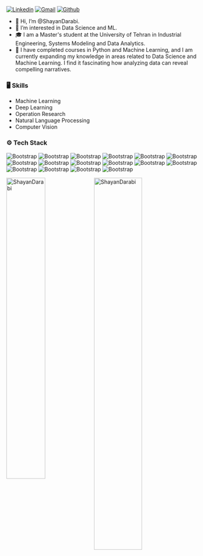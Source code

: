 [![Linkedin](https://img.shields.io/badge/-LinkedIn-blue?style=flat&logo=Linkedin&logoColor=white)](https://www.linkedin.com/in/darabi-shayan/)
[![Gmail](https://img.shields.io/badge/-Gmail-c14438?style=flat&logo=Gmail&logoColor=white)](mailto:darabishayan0@gmail.com)
[![Github](https://img.shields.io/github/followers/ShayanDarabi?label=Follow&style=social)](https://github.com/ShayanDarabi)

- 👋 Hi, I’m @ShayanDarabi.
- 👀 I’m interested in Data Science and ML.
- 🎓 I am a Master's student at the University of Tehran in Industrial Engineering, Systems Modeling and Data Analytics.
- 🌱 I have completed courses in Python and Machine Learning, and I am currently expanding my knowledge in areas related to Data Science and Machine Learning. I find it fascinating how analyzing data can 
     reveal compelling narratives.

### 🖥 Skills

- Machine Learning
- Deep Learning
- Operation Research
- Natural Language Processing
- Computer Vision

### ⚙️ Tech Stack

![Bootstrap](https://img.shields.io/badge/-Python-05122A?style=flat-square&logo=Python&color=353535) ![Bootstrap](https://img.shields.io/badge/C%2B%2B-00599C?style=flat-square&logo=c%2B%2B&logoColor=white) ![Bootstrap](https://img.shields.io/badge/-TensorFlow-05122A?style=flat-square&logo=TensorFlow&color=353535) ![Bootstrap](https://img.shields.io/badge/-PyTorch-05122A?style=flat-square&logo=PyTorch&color=353535) ![Bootstrap](https://img.shields.io/badge/-Scikit%20Learn-05122A?style=flat-square&logo=Scikit-Learn&color=353535) ![Bootstrap](https://img.shields.io/badge/-MySQL-05122A?style=flat-square&logo=MySQL&color=353535) ![Bootstrap](https://img.shields.io/badge/-Pandas-05122A?style=flat-square&logo=Pandas&color=353535) ![Bootstrap](https://img.shields.io/badge/-Numpy-05122A?style=flat-square&logo=Numpy&color=353535) ![Bootstrap](https://img.shields.io/badge/-Matplotlib-05122A?style=flat-square&logo=Matplotlib&color=353535) ![Bootstrap](https://img.shields.io/badge/-Plotly-05122A?style=flat-square&logo=Plotly&color=353535) ![Bootstrap](https://img.shields.io/badge/-Seaborn-05122A?style=flat-square&logo=Seaborn&color=353535) ![Bootstrap](https://img.shields.io/badge/-Visual%20Studio%20Code-05122A?style=flat-square&logo=Visual-Studio-Code&color=353535) ![Bootstrap](https://img.shields.io/badge/Colab-F9AB00?style=flat-square&logo=googlecolab&color=525252) ![Bootstrap](https://img.shields.io/badge/-JupyterLab-FFA500?style=flat-square&logo=JupyterLab) ![Bootstrap](https://img.shields.io/badge/-Git-05122A?style=flat-square&logo=Git&color=353535) ![Bootstrap](https://img.shields.io/badge/WSL-FCC624?style=flat-square&logo=linux&logoColor=black)

<div>
  <img width="45%" align="left" src="https://github-readme-stats.vercel.app/api/top-langs?username=ShayanDarabi&show_icons=true&locale=en&layout=compact" alt="ShayanDarabi" />
  <img width="50%"  src="https://github-readme-streak-stats.herokuapp.com/?user=ShayanDarabi&" alt="ShayanDarabi" />
</div>

<!---
ShayanDarabi/ShayanDarabi is a ✨ special ✨ repository because its `README.md` (this file) appears on your GitHub profile.
You can click the Preview link to take a look at your changes.
--->
